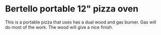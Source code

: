 # Bertello portable 12" pizza oven

This is a portable pizza that uses has a dual wood and gas burner. Gas will do
most of the work. The wood will give a nice finish.
